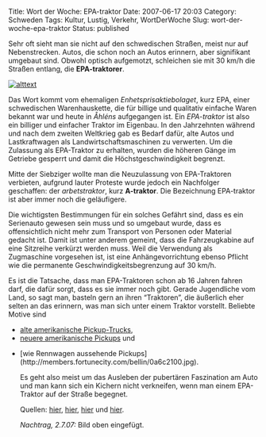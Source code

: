Title: Wort der Woche: EPA-traktor
Date: 2007-06-17 20:03
Category: Schweden
Tags: Kultur, Lustig, Verkehr, WortDerWoche
Slug: wort-der-woche-epa-traktor
Status: published

Sehr oft sieht man sie nicht auf den schwedischen Straßen, meist nur auf
Nebenstrecken. Autos, die schon noch an Autos erinnern, aber signifikant
umgebaut sind. Obwohl optisch aufgemotzt, schleichen sie mit 30 km/h die
Straßen entlang, die **EPA-traktorer**.

[![alttext](/pic/epatrakt_s.jpg)](/pic/epatrakt_l.jpg)

Das Wort kommt vom ehemaligen *Enhetsprisaktiebolaget*, kurz EPA, einer
schwedischen Warenhauskette, die für billige und qualitativ einfache
Waren bekannt war und heute in *Åhléns* aufgegangen ist. Ein
*EPA-traktor* ist also ein billiger und einfacher Traktor im Eigenbau.
In den Jahrzehnten während und nach dem zweiten Weltkrieg gab es Bedarf
dafür, alte Autos und Lastkraftwagen als Landwirtschaftsmaschinen zu
verwerten. Um die Zulassung als EPA-Traktor zu erhalten, wurden die
höheren Gänge im Getriebe gesperrt und damit die Höchstgeschwindigkeit
begrenzt.

Mitte der Siebziger wollte man die Neuzulassung von EPA-Traktoren
verbieten, aufgrund lauter Proteste wurde jedoch ein Nachfolger
geschaffen: der *arbetstraktor*, kurz **A-traktor**. Die Bezeichnung
EPA-traktor ist aber immer noch die geläufigere.

Die wichtigsten Bestimmungen für ein solches Gefährt sind, dass es ein
Serienauto gewesen sein muss und so umgebaut wurde, dass es
offensichtlich nicht mehr zum Transport von Personen oder Material
gedacht ist. Damit ist unter anderem gemeint, dass die Fahrzeugkabine
auf eine Sitzreihe verkürzt werden muss. Weil die Verwendung als
Zugmaschine vorgesehen ist, ist eine Anhängevorrichtung ebenso Pflicht
wie die permanente Geschwindigkeitsbegrenzung auf 30 km/h.

Es ist die Tatsache, dass man EPA-Traktoren schon ab 16 Jahren fahren
darf, die dafür sorgt, dass es sie immer noch gibt. Gerade Jugendliche
vom Land, so sagt man, basteln gern an ihren “Traktoren”, die äußerlich
eher selten an das erinnern, was man sich unter einem Traktor vorstellt.
Beliebte Motive sind

-   [alte amerikanische
    Pickup-Trucks](http://home.no.net/homusikk/Bilder%20Seminar%20arjang%20nov%202006/DSC_0144_700.jpg),
-   [neuere amerikanische
    Pickups](http://www.brentdekk.com/treff/rattvik/2006/casio-ex-z-55-086.jpg)
    und

<ul>
<li>
[wie Rennwagen aussehende
Pickups](http://members.fortunecity.com/bellin/0a6c2100.jpg).

Es geht also meist um das Ausleben der pubertären Faszination am Auto
und man kann sich ein Kichern nicht verkneifen, wenn man einem
EPA-Traktor auf der Straße begegnet.

Quellen: [hier](http://sv.wikipedia.org/wiki/A-traktor),
[hier](http://sv.wikipedia.org/wiki/EPA-traktor),
[hier](http://www.bilprovningen.se/externt/bpweb.nsf/c377abcde387c4aec125689c003bd53e/125e0505c97b6a62c1256f64004a8991!OpenDocument)
und
[hier](http://images.google.com/images?svnum=10&um=1&hl=en&safe=off&q=EPA-traktor&btnG=Search+Images).

*Nachtrag, 2.7.07:* Bild oben eingefügt.

